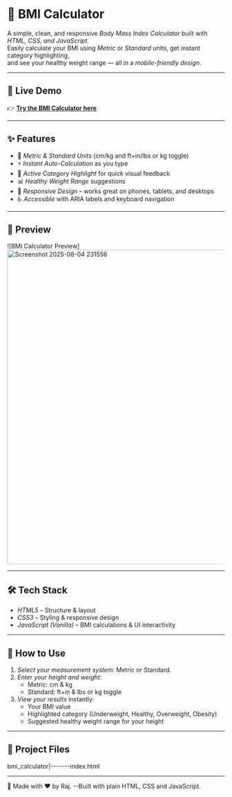 # 🧮 BMI Calculator

A simple, clean, and responsive *Body Mass Index Calculator* built with *HTML, CSS, and JavaScript*.  
Easily calculate your BMI using *Metric* or *Standard* units, get instant category highlighting,  
and see your healthy weight range — all in a *mobile-friendly design*.

---

## 🔗 Live Demo
👉 **[Try the BMI Calculator here](https://rajcode2006.github.io/bmi-calculator/)**

---

## ✨ Features
- 📏 *Metric & Standard Units* (cm/kg and ft+in/lbs or kg toggle)
- ⚡ *Instant Auto-Calculation* as you type
- 🎯 *Active Category Highlight* for quick visual feedback
- 📊 *Healthy Weight Range* suggestions
- 📱 *Responsive Design* – works great on phones, tablets, and desktops
- ♿ *Accessible* with ARIA labels and keyboard navigation

---

## 📸 Preview
![BMI Calculator Preview]<img width="676" height="728" alt="Screenshot 2025-08-04 231556" src="https://github.com/user-attachments/assets/559a9061-4545-498d-96e5-5a663f683481" />
  

---

## 🛠 Tech Stack
- *HTML5* – Structure & layout
- *CSS3* – Styling & responsive design
- *JavaScript (Vanilla)* – BMI calculations & UI interactivity

---

## 🚀 How to Use
1. *Select your measurement system*: Metric or Standard.
2. *Enter your height and weight*:
   - Metric: cm & kg  
   - Standard: ft+in & lbs or kg toggle
3. *View your results* instantly:
   - Your BMI value
   - Highlighted category (Underweight, Healthy, Overweight, Obesity)
   - Suggested healthy weight range for your height

---

## 📂 Project Files
bmi_calculator|-------index.html

---

🩵 Made with ❤️ by Raj. 
 --Built with plain HTML, CSS and JavaScript.
